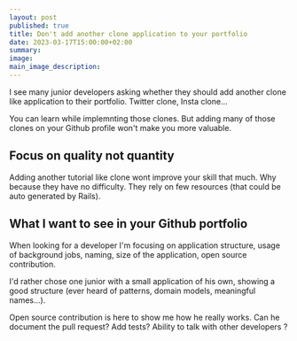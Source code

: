 ```yaml
---
layout: post
published: true
title: Don't add another clone application to your portfolio
date: 2023-03-17T15:00:00+02:00
summary:
image:
main_image_description:
---
```


I see many junior developers asking whether they should add another clone like application to their portfolio. Twitter clone, Insta clone...

You can learn while implemnting those clones. But adding many of those clones on your Github profile won't make you more valuable.

## Focus on quality not quantity

Adding another tutorial like clone wont improve your skill that much. Why because they have no difficulty.
They rely on few resources (that could be auto generated by Rails).

## What I want to see in your Github portfolio
When looking for a developer I'm focusing on application structure, usage of background jobs, naming, size of the application, open source contribution.

I'd rather chose one junior with a small application of his own, showing a good structure (ever heard of patterns, domain models, meaningful names...).

Open source contribution is here to show me how he really works. Can he document the pull request? Add tests? Ability to talk with other developers ?

